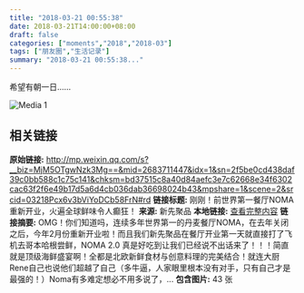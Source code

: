 ```yaml
---
title: "2018-03-21 00:55:38"
date: 2018-03-21T14:00:00+08:00
draft: false
categories: ["moments","2018","2018-03"]
tags: ["朋友圈","生活记录"]
summary: "2018-03-21 00:55:38..."
---
```


希望有朝一日……

![Media 1](/Moments/photos/2018-03-21/201803210055380.jpg)

## 相关链接

**原始链接:** http://mp.weixin.qq.com/s?__biz=MjM5OTgwNzk3Mg==&mid=2683711447&idx=1&sn=2f5be0cd438daf39c0bb588c1c75c141&chksm=bd37515c8a40d84aefc3e7c62668e34f6302cac63f2f6e49b17d5a6d4cb036dab36698024b43&mpshare=1&scene=2&srcid=03218Pcx6v3bViYoDCb58FrN#rd
**链接标题:** 刚刚！前世界第一餐厅NOMA重新开业，火遍全球鲜味令人癫狂！
**来源:** 新先聚品
**本地链接:** [查看完整内容](/link_content/2018/03/2018-03-21-4/link_content/)
**链接摘要:** OMG！你们知道吗，连续多年世界第一的丹麦餐厅NOMA，在去年关闭之后，今年2月份重新开业啦！而且我们新先聚品在餐厅开业第一天就直接打了飞机去哥本哈根尝鲜，NOMA 2.0 真是好吃到让我们已经说不出话来了！！！简直就是顶级海鲜盛宴啊！全都是北欧新鲜食材与创意料理的完美结合！就连大厨Rene自己也说他们超越了自己（多牛逼，人家眼里根本没有对手，只有自己才是最强的！）Noma有多难定想必不用多说了，...
**包含图片:** 43 张

